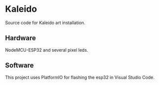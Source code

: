 Kaleido
=======

Source code for Kaleido art installation.

Hardware
--------

NodeMCU-ESP32 and several pixel leds.

Software
--------

This project uses PlatformIO for flashing the esp32 in Visual Studio Code.
